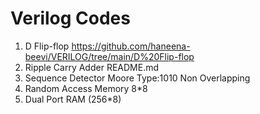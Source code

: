 # Verilog Codes 
1. D Flip-flop https://github.com/haneena-beevi/VERILOG/tree/main/D%20Flip-flop
2. Ripple Carry Adder README.md
3. Sequence Detector Moore Type:1010 Non Overlapping
4. Random Access Memory 8*8
5. Dual Port RAM (256*8)

